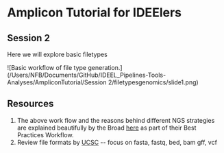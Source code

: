 # Amplicon Tutorial for IDEElers
## Session 2

Here we will explore basic filetypes 

![Basic workflow of file type generation.](/Users/NFB/Documents/GitHub/IDEEL_Pipelines-Tools-Analyses/AmpliconTutorial/Session 2/filetypesgenomics/slide1.png)

## Resources
1. The above work flow and the reasons behind different NGS strategies are explained beautifully by the Broad [here](https://www.broadinstitute.org/videos/broade-introduction-high-throughput-sequencing-data-formats-and-methods) as part of their Best Practices Workflow. 
2. Review file formats by [UCSC](https://genome.ucsc.edu/FAQ/FAQformat#format1) -- focus on fasta, fastq, bed, bam gff, vcf